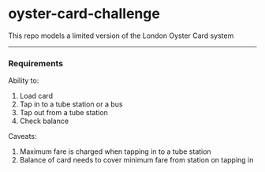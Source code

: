 # oyster-card-challenge

This repo models a limited version of the London Oyster Card system

---

### Requirements
Ability to:
1. Load card
2. Tap in to a tube station or a bus
3. Tap out from a tube station
4. Check balance

Caveats:
1. Maximum fare is charged when tapping in to a tube station
2. Balance of card needs to cover minimum fare from station on tapping in


